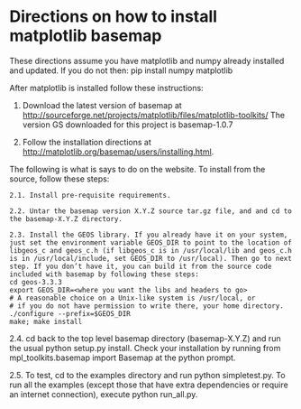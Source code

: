 Directions on how to install matplotlib basemap
==================================================

These directions assume you have matplotlib and numpy already installed and updated.
If you do not then:
	pip install numpy matplotlib  

After matplotlib is installed follow these instructions:
1. Download the latest version of basemap at http://sourceforge.net/projects/matplotlib/files/matplotlib-toolkits/
The version GS downloaded for this project is basemap-1.0.7

2. Follow the installation directions at http://matplotlib.org/basemap/users/installing.html.

The following is what is says to do on the website.
To install from the source, follow these steps:

	2.1. Install pre-requisite requirements.

	2.2. Untar the basemap version X.Y.Z source tar.gz file, and and cd to the basemap-X.Y.Z directory.

	2.3. Install the GEOS library. If you already have it on your system, just set the environment variable GEOS_DIR to point to the location of libgeos_c and geos_c.h (if libgeos_c is in /usr/local/lib and geos_c.h is in /usr/local/include, set GEOS_DIR to /usr/local). Then go to next step. If you don’t have it, you can build it from the source code included with basemap by following these steps:
	cd geos-3.3.3
	export GEOS_DIR=<where you want the libs and headers to go>
	# A reasonable choice on a Unix-like system is /usr/local, or
	# if you do not have permission to write there, your home directory.
	./configure --prefix=$GEOS_DIR
	make; make install

2.4. cd back to the top level basemap directory (basemap-X.Y.Z) and run the usual python setup.py install. Check your installation by running from mpl_toolkits.basemap import Basemap at the python prompt.

2.5. To test, cd to the examples directory and run python simpletest.py. To run all the examples (except those that have extra dependencies or require an internet connection), execute python run_all.py.	
